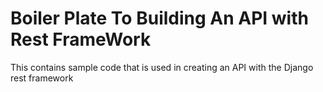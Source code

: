 # Boiler Plate To Building An API with Rest FrameWork

This contains sample code that is used in creating an API with the Django rest framework

